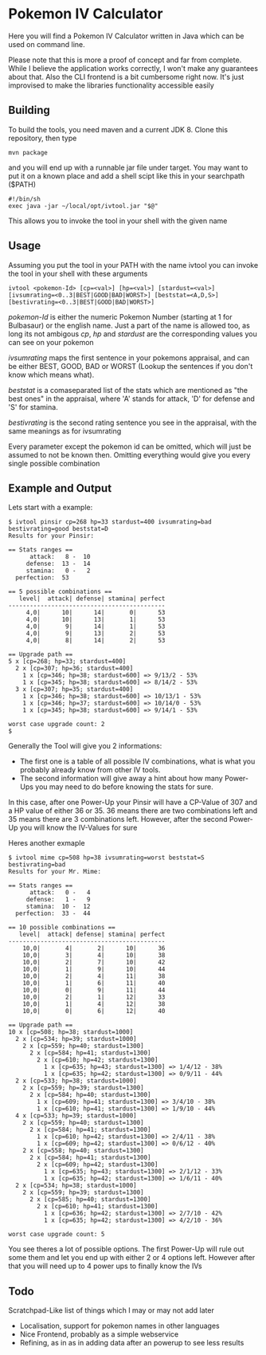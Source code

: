 # Pokemon IV Calculator

Here you will find a Pokemon IV Calculator written in Java which can be used on command line.

Please note that this is more a proof of concept and far from complete. While I believe the application works correctly, I won't make any guarantees about that.
Also the CLI frontend is a bit cumbersome right now. It's just improvised to make the libraries functionality accessible easily

## Building

To build the tools, you need maven and a current JDK 8. Clone this repository, then type

``` 
mvn package
``` 

and you will end up with a runnable jar file under target. You may want to put it on a known place and add a shell scipt like this in your searchpath ($PATH)

```
#!/bin/sh
exec java -jar ~/local/opt/ivtool.jar "$@"
```

This allows you to invoke the tool in your shell with the given name

## Usage

Assuming you put the tool in your PATH with the name ivtool you can invoke the tool in your shell with these arguments

```
ivtool <pokemon-Id> [cp=<val>] [hp=<val>] [stardust=<val>] [ivsumrating=<0..3|BEST|GOOD|BAD|WORST>] [beststat=<A,D,S>][bestivrating=<0..3|BEST|GOOD|BAD|WORST>]
```

*pokemon-Id* is either the numeric Pokemon Number (starting at 1 for Bulbasaur) or the english name. Just a part of the name is allowed too, as long its not ambigous
*cp*, *hp* and *stardust* are the corresponding values you can see on your pokemon

*ivsumrating* maps the first sentence in your pokemons appraisal, and can be either BEST, GOOD, BAD or WORST (Lookup the sentences if you don't know which means what).

*beststat* is a comaseparated list of the stats which are mentioned as "the best ones" in the appraisal, where 'A' stands for attack, 'D' for defense and 'S' for stamina.

*bestivrating* is the second rating sentence you see in the appraisal, with the same meanings as for ivsumrating

Every parameter except the pokemon id can be omitted, which will just be assumed to not be known then. Omitting everything would give you every single possible combination

## Example and Output
Lets start with a example:

```
$ ivtool pinsir cp=268 hp=33 stardust=400 ivsumrating=bad bestivrating=good beststat=D
Results for your Pinsir: 

== Stats ranges ==
      attack:   8 -  10
     defense:  13 -  14
     stamina:   0 -   2
  perfection:  53

== 5 possible combinations ==
   level|  attack| defense| stamina| perfect
--------------------------------------------
     4,0|      10|      14|       0|      53
     4,0|      10|      13|       1|      53
     4,0|       9|      14|       1|      53
     4,0|       9|      13|       2|      53
     4,0|       8|      14|       2|      53

== Upgrade path ==
5 x [cp=268; hp=33; stardust=400]
  2 x [cp=307; hp=36; stardust=400]
    1 x [cp=346; hp=38; stardust=600] => 9/13/2 - 53%
    1 x [cp=345; hp=38; stardust=600] => 8/14/2 - 53%
  3 x [cp=307; hp=35; stardust=400]
    1 x [cp=346; hp=38; stardust=600] => 10/13/1 - 53%
    1 x [cp=346; hp=37; stardust=600] => 10/14/0 - 53%
    1 x [cp=345; hp=38; stardust=600] => 9/14/1 - 53%
    
worst case upgrade count: 2
$ 
```

Generally the Tool will give you 2 informations:
* The first one is a table of all possible IV combinations, what is what you probably already know from other IV tools.
* The second information will give away a hint about how many Power-Ups you may need to do before knowing the stats for sure.

In this case, after one Power-Up your Pinsir will have a CP-Value of 307 and a HP value of either 36 or 35. 36 means there are two combinations left and 35 means there are 3 combinations left. However, after the second Power-Up you will know the IV-Values for sure

Heres another exmaple
```
$ ivtool mime cp=508 hp=38 ivsumrating=worst beststat=S bestivrating=bad
Results for your Mr. Mime: 

== Stats ranges ==
      attack:   0 -   4
     defense:   1 -   9
     stamina:  10 -  12
  perfection:  33 -  44

== 10 possible combinations ==
   level|  attack| defense| stamina| perfect
--------------------------------------------
    10,0|       4|       2|      10|      36
    10,0|       3|       4|      10|      38
    10,0|       2|       7|      10|      42
    10,0|       1|       9|      10|      44
    10,0|       2|       4|      11|      38
    10,0|       1|       6|      11|      40
    10,0|       0|       9|      11|      44
    10,0|       2|       1|      12|      33
    10,0|       1|       4|      12|      38
    10,0|       0|       6|      12|      40

== Upgrade path ==
10 x [cp=508; hp=38; stardust=1000]
  2 x [cp=534; hp=39; stardust=1000]
    2 x [cp=559; hp=40; stardust=1300]
      2 x [cp=584; hp=41; stardust=1300]
        2 x [cp=610; hp=42; stardust=1300]
          1 x [cp=635; hp=43; stardust=1300] => 1/4/12 - 38%
          1 x [cp=635; hp=42; stardust=1300] => 0/9/11 - 44%
  2 x [cp=533; hp=38; stardust=1000]
    2 x [cp=559; hp=39; stardust=1300]
      2 x [cp=584; hp=40; stardust=1300]
        1 x [cp=609; hp=41; stardust=1300] => 3/4/10 - 38%
        1 x [cp=610; hp=41; stardust=1300] => 1/9/10 - 44%
  4 x [cp=533; hp=39; stardust=1000]
    2 x [cp=559; hp=40; stardust=1300]
      2 x [cp=584; hp=41; stardust=1300]
        1 x [cp=610; hp=42; stardust=1300] => 2/4/11 - 38%
        1 x [cp=609; hp=42; stardust=1300] => 0/6/12 - 40%
    2 x [cp=558; hp=40; stardust=1300]
      2 x [cp=584; hp=41; stardust=1300]
        2 x [cp=609; hp=42; stardust=1300]
          1 x [cp=635; hp=43; stardust=1300] => 2/1/12 - 33%
          1 x [cp=635; hp=42; stardust=1300] => 1/6/11 - 40%
  2 x [cp=534; hp=38; stardust=1000]
    2 x [cp=559; hp=39; stardust=1300]
      2 x [cp=585; hp=40; stardust=1300]
        2 x [cp=610; hp=41; stardust=1300]
          1 x [cp=636; hp=42; stardust=1300] => 2/7/10 - 42%
          1 x [cp=635; hp=42; stardust=1300] => 4/2/10 - 36%

worst case upgrade count: 5
```

You see theres a lot of possible options. The first Power-Up will rule out some them and let you end up with either 2 or 4 options left. However after that you will need up to 4 power ups to finally know the IVs

## Todo

Scratchpad-Like list of things which I may or may not add later
- Localisation, support for pokemon names in other languages
- Nice Frontend, probably as a simple webservice
- Refining, as in as in adding data after an powerup to see less results
